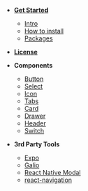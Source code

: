 * [**Get Started**](/)

  * [Intro](/)
  * [How to install](install.md)
  * [Packages](package.md)

* [**License**](license.md)

* **Components**

  * [Button](components/button.md)
  * [Select](components/select.md)
  * [Icon](components/icon.md)
  * [Tabs](components/tabs.md)
  * [Card](components/card.md)
  * [Drawer](components/drawer.md)
  * [Header](components/header.md)
  * [Switch](components/switch.md)

* **3rd Party Tools**

  * [Expo](plugins/expo.md)
  * [Galio](plugins/galio.md)
  * [React Native Modal](plugins/modal-dropdown.md)
  * [react-navigation](plugins/navigation.md)